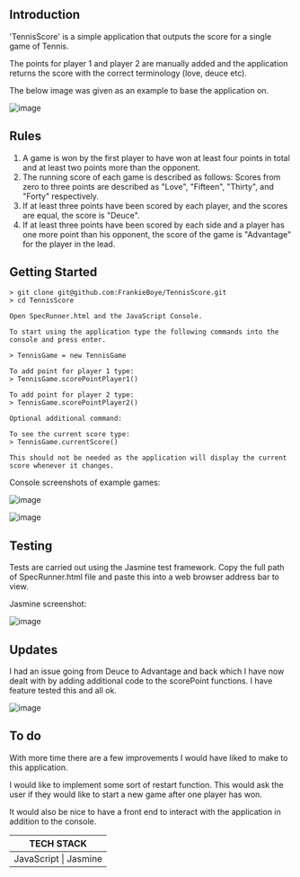 ## Introduction

'TennisScore' is a simple application that outputs the score for a single game of Tennis.

The points for player 1 and player 2 are manually added and the application returns the score with the correct terminology (love, deuce etc).

The below image was given as an example to base the application on.

![image](https://user-images.githubusercontent.com/44870179/78070214-51eb8e00-7393-11ea-847a-7c07c085fa4e.png)

## Rules

1. A game is won by the first player to have won at least four points in total and at least two points more than the opponent.
2. The running score of each game is described as follows: Scores from zero to three points are described as "Love", "Fifteen", "Thirty", and "Forty" respectively.
3. If at least three points have been scored by each player, and the scores are equal, the score is "Deuce".
4. If at least three points have been scored by each side and a player has one more point than his opponent, the score of the game is "Advantage" for the player in the lead.

## Getting Started

```
> git clone git@github.com:FrankieBoye/TennisScore.git
> cd TennisScore

Open SpecRunner.html and the JavaScript Console.

To start using the application type the following commands into the console and press enter.

> TennisGame = new TennisGame

To add point for player 1 type:
> TennisGame.scorePointPlayer1()

To add point for player 2 type:
> TennisGame.scorePointPlayer2()

Optional additional command:

To see the current score type:
> TennisGame.currentScore()

This should not be needed as the application will display the current score whenever it changes.

```

Console screenshots of example games:

![image](https://user-images.githubusercontent.com/44870179/78529186-fe38d480-77d8-11ea-803c-c5472e0032f0.png)

![image](https://user-images.githubusercontent.com/44870179/78531237-f4b16b80-77dc-11ea-88e7-c9577e0d582e.png)



## Testing

Tests are carried out using the Jasmine test framework. Copy the full path of SpecRunner.html file and paste this into a web browser address bar to view.

Jasmine screenshot:

![image](https://user-images.githubusercontent.com/44870179/78186637-f8ec2a80-7464-11ea-869a-9a270d623ab1.png)

## Updates

I had an issue going from Deuce to Advantage and back which I have now dealt with by adding additional code to the scorePoint functions. I have feature tested this and all ok.

![image](https://user-images.githubusercontent.com/44870179/78757007-b13d3580-7973-11ea-8050-cae4596356b6.png)

## To do

With more time there are a few improvements I would have liked to make to this application.

I would like to implement some sort of restart function. This would ask the user if they would like to start a new game after one player has won.

It would also be nice to have a front end to interact with the application in addition to the console.


|      TECH STACK                                      |
|    :------:                                          |
|JavaScript \| Jasmine|
